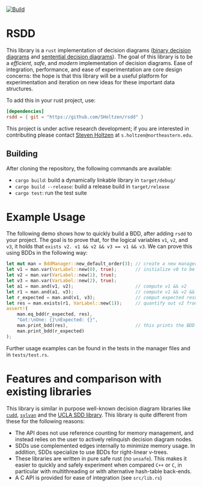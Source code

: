 [![Build](https://github.com/SHoltzen/rsdd/actions/workflows/rust.yml/badge.svg)](https://github.com/SHoltzen/rsdd/actions/workflows/rust.yml)

# RSDD

This library is a  `rust` implementation of decision diagrams ([binary decision
diagrams](https://en.wikipedia.org/wiki/Binary_decision_diagram) and [sentential
decision diagrams](http://reasoning.cs.ucla.edu/sdd/)). The goal of this library
is to be a *efficient*, *safe*, and *modern* implementation of decision
diagrams.  Ease of integration, performance, and ease of experimentation are 
core design concerns: the hope is that this library will be a useful 
platform for experimentation and iteration on new ideas for these important 
data structures.

To add this in your rust project, use:

```toml
[dependencies]
rsdd = { git = "https://github.com/SHoltzen/rsdd" }
```

This project is under active research development; if you are interested in
contributing please contact [Steven Holtzen](http://web.cs.ucla.edu/~sholtzen/)
at `s.holtzen@northeastern.edu`.

## Building

After cloning the repository, the following commands are available:

* `cargo build`: build a dynamically linkable library in `target/debug/`
* `cargo build --release`: build a release build in `target/release`
* `cargo test`: run the test suite

# Example Usage

The following demo shows how to quickly build a BDD, after adding `rsdd` to your
project. The goal is to prove that, for the logical variables `v1`, `v2`, and
`v3`, it holds that `exists v2. v1 && v2 && v3 == v1 && v3`. We can prove this
using BDDs in the following way:

```rust
let mut man = BddManager::new_default_order(3); // create a new manager
let v1 = man.var(VarLabel::new(0), true);       // initialize v0 to be true
let v2 = man.var(VarLabel::new(1), true);
let v3 = man.var(VarLabel::new(2), true);
let a1 = man.and(v1, v2);                       // compute v1 && v2
let r1 = man.and(a1, v3);                       // compute v1 && v2 && v3
let r_expected = man.and(v1, v3);               // comput expected result: v1 && v3
let res = man.exists(r1, VarLabel::new(1));     // quantify out v2 from v1 && v2 && v3
assert!(
    man.eq_bdd(r_expected, res),
    "Got:\nOne: {}\nExpected: {}",
    man.print_bdd(res),                         // this prints the BDD if the assertion fails
    man.print_bdd(r_expected)
);
```

Further usage examples can be found in the tests in the manager files and in `tests/test.rs`.

# Features and comparison with existing libraries

This library is similar in purpose well-known decision diagram libraries like
[`cudd`](https://github.com/ivmai/cudd),
[`sylvan`](https://github.com/utwente-fmt/sylvan) and the [UCLA SDD
library](http://reasoning.cs.ucla.edu/sdd/). This library is quite different
from these for the following reasons:

* The API does not use reference counting for memory management, and instead
  relies on the user to actively relinquish decision diagram nodes.
* SDDs use complemented edges internally to minimize memory usage. In addition,
  SDDs specialize to use BDDs for right-linear v-trees.
* These libraries are written in pure safe rust (no `unsafe`). This makes it easier
  to quickly and safely experiment when compared `C++` or `C`, in particular with 
  multithreading or with alternative hash-table back-ends.
* A C API is provided for ease of integration (see `src/lib.rs`)
